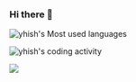 ### Hi there 👋

<!--
**YHISH-yhish/YHISH-yhish** is a ✨ _special_ ✨ repository because its `README.md` (this file) appears on your GitHub profile.

Here are some ideas to get you started:

- 🔭 I’m currently working on ...
- 🌱 I’m currently learning ...
- 👯 I’m looking to collaborate on ...
- 🤔 I’m looking for help with ...
- 💬 Ask me about ...
- 📫 How to reach me: ...
- 😄 Pronouns: ...
- ⚡ Fun fact: ...
-->

![yhish's Most used languages](https://github-readme-stats.vercel.app/api/wakatime?username=yhish&api_domain=mycoding.sorux.cn&bg_color=1A202C&title_color=2F855A&icon_color=2F855A&text_color=ffffff&custom_title=Wakapi%20Week%20Stats&layout=compact)

![yhish's coding activity](https://wakatime.com/share/@8c1c6628-0fe2-44af-b959-811289aa27cc/12966977-7660-48a2-9694-77956a9cfe55.svg)

![](https://wakatime.com/share/@8c1c6628-0fe2-44af-b959-811289aa27cc/cb33417a-f031-443d-acfa-360250540f91.svg)
